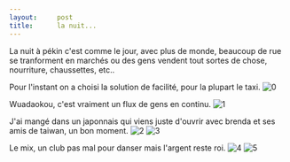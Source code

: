 ```yaml
---
layout:     post
title:      la nuit...
---
```



La nuit à pékin c'est comme le jour, avec plus de monde, beaucoup de rue se tranforment en marchés ou des gens vendent tout sortes de chose, nourriture, chaussettes, etc..


Pour l'instant on a choisi la solution de facilité, pour la plupart le taxi.
![0](https://cloud.githubusercontent.com/assets/1808854/9767793/83e36ea8-5752-11e5-9aff-2da3c73816a4.jpg)

Wuadaokou, c'est vraiment un flux de gens en continu.
![1](https://cloud.githubusercontent.com/assets/1808854/9767792/83e28bfa-5752-11e5-87f9-07a9c0a937de.gif)

J'ai mangé dans un japonnais qui viens juste d'ouvrir avec brenda et ses amis de taiwan, un bon moment. 
![2](https://cloud.githubusercontent.com/assets/1808854/9767791/83df794c-5752-11e5-9f22-d84370632bc7.jpg)
![3](https://cloud.githubusercontent.com/assets/1808854/9767795/83eaae2a-5752-11e5-957a-21d7d27cbb94.jpg)

Le mix, un club pas mal pour danser mais l'argent reste roi.
![4](https://cloud.githubusercontent.com/assets/1808854/9767794/83e3ccea-5752-11e5-80e9-ecfbb4e58823.jpg)
![5](https://cloud.githubusercontent.com/assets/1808854/9767796/8418f7f8-5752-11e5-86fb-37abfbe3b4db.jpg)
